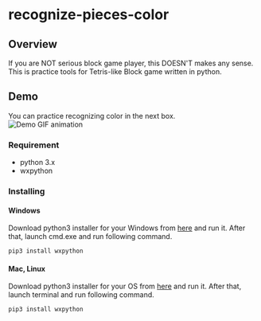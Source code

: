 # recognize-pieces-color

## Overview
If you are NOT serious block game player, this DOESN'T makes any sense.
This is practice tools for Tetris-like Block game written in python.

## Demo
You can practice recognizing color in the next box.   
![Demo GIF animation](https://github.com/k-rakko/recognize-pieces-color/blob/master/media/demo.gif)    

### Requirement
- python 3.x
- wxpython

### Installing
#### Windows
Download python3 installer for your Windows from [here](https://www.python.org/downloads/) and run it.
After that, launch cmd.exe and run following command.

```
pip3 install wxpython
```

#### Mac, Linux
Download python3 installer for your OS from [here](https://www.python.org/downloads/) and run it.
After that, launch terminal and run following command.

```
pip3 install wxpython
```
